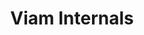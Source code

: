 ---
title: "Viam Internals"
linkTitle: "Viam Internals"
weight: 70
simple_list: true
type: docs
description: "The Deeper Dive section provides more in-depth information on Viam's architecture, operations, and communication methods."
---